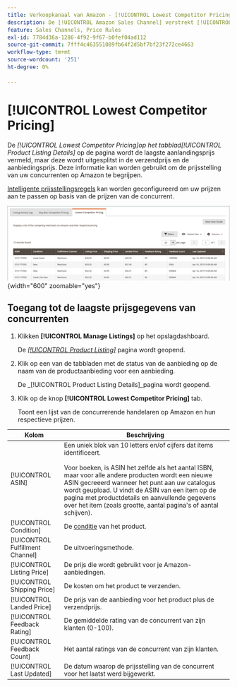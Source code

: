 ```yaml
---
title: Verkoopkanaal van Amazon - [!UICONTROL Lowest Competitor Pricing]
description: De [!UICONTROL Amazon Sales Channel] verstrekt [!UICONTROL Lowest Competitor Pricing] om u te helpen de prijsstelling van uw concurrenten op Amazon te begrijpen.
feature: Sales Channels, Price Rules
exl-id: 7784d36a-1286-4f92-9f67-b0fef04ad112
source-git-commit: 7fff4c463551089fb64f2d5bf7bf23f272ce4663
workflow-type: tm+mt
source-wordcount: '251'
ht-degree: 0%

---
```


# [!UICONTROL Lowest Competitor Pricing]

De _[!UICONTROL Lowest Competitor Pricing]_op het tabblad_[!UICONTROL Product Listing Details]_ op de pagina wordt de laagste aanlandingsprijs vermeld, maar deze wordt uitgesplitst in de verzendprijs en de aanbiedingsprijs. Deze informatie kan worden gebruikt om de prijsstelling van uw concurrenten op Amazon te begrijpen.

[Intelligente prijsstellingsregels](./intelligent-repricing-rules.md) kan worden geconfigureerd om uw prijzen aan te passen op basis van de prijzen van de concurrent.

![Laagste prijsstelling voor concurrenten](assets/amazon-listing-details-lowest-comp.png){width="600" zoomable="yes"}

## Toegang tot de laagste prijsgegevens van concurrenten

1. Klikken **[!UICONTROL Manage Listings]** op het opslagdashboard.

   De [_[!UICONTROL Product Listing]_](./managing-product-listings.md) pagina wordt geopend.

1. Klik op een van de tabbladen met de status van de aanbieding op de naam van de productaanbieding voor een aanbieding.

   De _[!UICONTROL Product Listing Details]_pagina wordt geopend.

1. Klik op de knop **[!UICONTROL Lowest Competitor Pricing]** tab.

   Toont een lijst van de concurrerende handelaren op Amazon en hun respectieve prijzen.

| Kolom | Beschrijving |
|----------------------------------|----------------------------------------------------------------------------------------------------------------------------------------------------------------------------------------------------------------------------------------------------------------------------------------------------------------------------------------------------------------------------------------|
| [!UICONTROL ASIN] | Een uniek blok van 10 letters en/of cijfers dat items identificeert.<br><br>Voor boeken, is ASIN het zelfde als het aantal ISBN, maar voor alle andere producten wordt een nieuwe ASIN gecreeerd wanneer het punt aan uw catalogus wordt geupload. U vindt de ASIN van een item op de pagina met productdetails en aanvullende gegevens over het item (zoals grootte, aantal pagina&#39;s of aantal schijven). |
| [!UICONTROL Condition] | De [conditie](./product-listing-condition.md) van het product. |
| [!UICONTROL Fulfillment Channel] | De uitvoeringsmethode. |
| [!UICONTROL Listing Price] | De prijs die wordt gebruikt voor je Amazon-aanbiedingen. |
| [!UICONTROL Shipping Price] | De kosten om het product te verzenden. |
| [!UICONTROL Landed Price] | De prijs van de aanbieding voor het product plus de verzendprijs. |
| [!UICONTROL Feedback Rating] | De gemiddelde rating van de concurrent van zijn klanten (0-100). |
| [!UICONTROL Feedback Count] | Het aantal ratings van de concurrent van zijn klanten. |
| [!UICONTROL Last Updated] | De datum waarop de prijsstelling van de concurrent voor het laatst werd bijgewerkt. |
